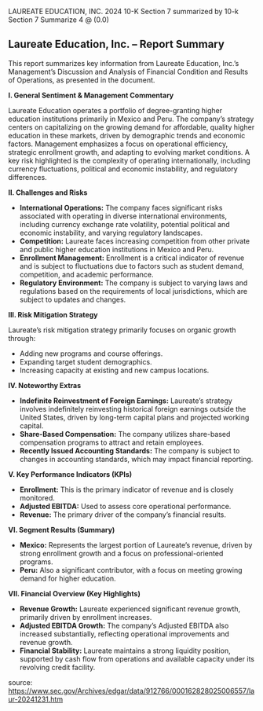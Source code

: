 LAUREATE EDUCATION, INC. 2024 10-K Section 7 summarized by 10-k Section 7 Summarize 4 @ (0.0)


## Laureate Education, Inc. – Report Summary

This report summarizes key information from Laureate Education, Inc.’s Management’s Discussion and Analysis of Financial Condition and Results of Operations, as presented in the document.

**I. General Sentiment & Management Commentary**

Laureate Education operates a portfolio of degree-granting higher education institutions primarily in Mexico and Peru. The company’s strategy centers on capitalizing on the growing demand for affordable, quality higher education in these markets, driven by demographic trends and economic factors. Management emphasizes a focus on operational efficiency, strategic enrollment growth, and adapting to evolving market conditions.  A key risk highlighted is the complexity of operating internationally, including currency fluctuations, political and economic instability, and regulatory differences.

**II. Challenges and Risks**

*   **International Operations:** The company faces significant risks associated with operating in diverse international environments, including currency exchange rate volatility, potential political and economic instability, and varying regulatory landscapes.
*   **Competition:** Laureate faces increasing competition from other private and public higher education institutions in Mexico and Peru.
*   **Enrollment Management:**  Enrollment is a critical indicator of revenue and is subject to fluctuations due to factors such as student demand, competition, and academic performance.
*   **Regulatory Environment:** The company is subject to varying laws and regulations based on the requirements of local jurisdictions, which are subject to updates and changes.

**III. Risk Mitigation Strategy**

Laureate’s risk mitigation strategy primarily focuses on organic growth through:

*   Adding new programs and course offerings.
*   Expanding target student demographics.
*   Increasing capacity at existing and new campus locations.

**IV. Noteworthy Extras**

*   **Indefinite Reinvestment of Foreign Earnings:** Laureate’s strategy involves indefinitely reinvesting historical foreign earnings outside the United States, driven by long-term capital plans and projected working capital.
*   **Share-Based Compensation:** The company utilizes share-based compensation programs to attract and retain employees.
*   **Recently Issued Accounting Standards:** The company is subject to changes in accounting standards, which may impact financial reporting.

**V. Key Performance Indicators (KPIs)**

*   **Enrollment:**  This is the primary indicator of revenue and is closely monitored.
*   **Adjusted EBITDA:**  Used to assess core operational performance.
*   **Revenue:**  The primary driver of the company’s financial results.

**VI. Segment Results (Summary)**

*   **Mexico:** Represents the largest portion of Laureate’s revenue, driven by strong enrollment growth and a focus on professional-oriented programs.
*   **Peru:**  Also a significant contributor, with a focus on meeting growing demand for higher education.

**VII.  Financial Overview (Key Highlights)**

*   **Revenue Growth:**  Laureate experienced significant revenue growth, primarily driven by enrollment increases.
*   **Adjusted EBITDA Growth:**  The company’s Adjusted EBITDA also increased substantially, reflecting operational improvements and revenue growth.
*   **Financial Stability:**  Laureate maintains a strong liquidity position, supported by cash flow from operations and available capacity under its revolving credit facility.


source: https://www.sec.gov/Archives/edgar/data/912766/000162828025006557/laur-20241231.htm